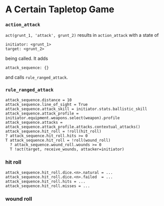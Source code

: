 A Certain Tapletop Game
=======================

### `action_attack`

`act(grunt_1, 'attack', grunt_2)` results in `action_attack` with a
state of
```
initiator: <grunt_1>
target: <grunt_2>
```
being called. It adds
```
attack_sequence: {}
```
and calls `rule_ranged_attack`.


### `rule_ranged_attack`

```
attack_sequence.distance = 10
attack_sequence.line_of_sight = True
attack_sequence.attack_skill = initiator.stats.ballistic_skill
attack_sequence.attack_profile = initiator.equipment.weapons.select(weapon).profile
attack_sequence.attacks = attack_sequence.attack_profile.attacks.contextual_attacks()
attack_sequence.hit_roll = !roll(hit_roll)
? attack_sequence.hit_roll.hits >= 0
T attack_sequence.hit_roll = !roll(wound_roll)
  ? attack_sequence.wound_roll.wounds >= 0
  T !act(target, receive_wounds, attacker=initiator)
```

### hit roll

```
attack_sequence.hit_roll.dice.<n>.natural = ...
attack_sequence.hit_roll.dice.<n>.failed  = ...
attack_sequence.hit_roll.hits = ...
attack_sequence.hit_roll.misses = ...
```


### wound roll